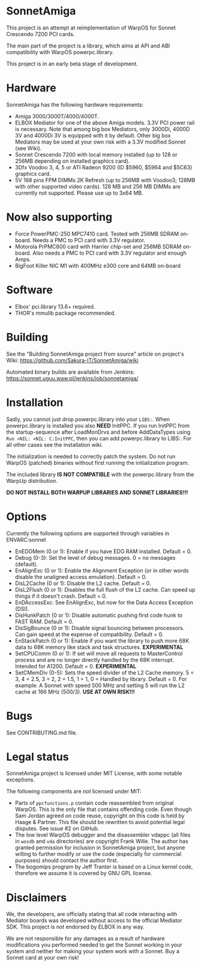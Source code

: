 SonnetAmiga
===========

This project is an attempt at reimplementation of WarpOS for Sonnet Crescendo
7200 PCI cards.

The main part of the project is a library, which aims at API and ABI
compatibility with WarpOS powerpc.library.

This project is in an early beta stage of development.

# Hardware

SonnetAmiga has the following hardware requirements:
- Amiga 3000/3000T/4000/4000T.
- ELBOX Mediator for one of the above Amiga models. 3.3V PCI power rail is 
  necessary. Note that among big box Mediators, only 3000Di, 4000D 3V and 4000Di
  3V is equipped with it by default. Other big box Mediators may be used at your
  own risk with a 3.3V modified Sonnet (see Wiki).
- Sonnet Crescendo 7200 with local memory installed (up to 128 or 256MB
  depending on installed graphics card).
- 3Dfx Voodoo 3, 4, 5 or ATI Radeon 9200 (ID $5960, $5964 and $5C63) graphics card.
- 5V 168 pins FPM DIMMs 2K Refresh (up to 256MB with Voodoo3; 128MB with other
  supported video cards). 128 MB and 256 MB DIMMs are currently not supported.
  Please use up to 3x64 MB.
  
# Now also supporting

- Force PowerPMC-250 MPC7410 card. Tested with 256MB SDRAM on-board.
  Needs a PMC to PCI card with 3.3V regulator.
- Motorola PrPMC800 card with Harrier chip-set and 256MB SDRAM on-board.
  Also needs a PMC to PCI card with 3.3V regulator and enough Amps.
- BigFoot Killer NIC M1 with 400MHz e300 core and 64MB on-board

# Software

- Elbox' pci.library 13.6+ required.
- THOR's mmulib package recommended.

# Building

See the "Building SonnetAmiga project from source" article on project's Wiki:
https://github.com/Sakura-IT/SonnetAmiga/wiki

Automated binary builds are available from Jenkins: https://sonnet.uguu.waw.pl/jenkins/job/sonnetamiga/

# Installation

Sadly, you cannot just drop powerpc.library into your `LIBS:`. When powerpc.library is installed you
also **NEED** InitPPC. If you run InitPPC from the startup-sequence after LoadMonDrvs and before
AddDataTypes using `Run >NIL: <NIL: C:InitPPC`, then you can add powerpc.library to LIBS:. For all
other cases see the installation wiki.

The initialization is needed to correctly patch the system. Do not run WarpOS (patched) binaries without
first running the initialization program.

The included library **IS NOT COMPATIBLE** with the powerpc.library from the WarpUp distribution.

**DO NOT INSTALL BOTH WARPUP LIBRARIES AND SONNET LIBRARIES!!!**

# Options

Currently the following options are supported through variables in ENVARC:sonnet

- EnEDOMem (0 or 1): Enable if you have EDO RAM installed. Default = 0.
- Debug (0-3): Set the level of debug messages. 0 = no messages (default).
- EnAlignExc (0 or 1): Enable the Alignment Exception (or in other words disable
  the unaligned access emulation). Default = 0.
- DisL2Cache (0 or 1): Disable the L2 cache. Default = 0.
- DisL2Flush (0 or 1): Disables the full flush of the L2 cache. 
  Can speed up things if it doesn't crash. Default = 0.
- EnDAccessExc: See EnAlignExc, but now for the Data Access Exception (DSI).
- DisHunkPatch (0 or 1): Disable automatic pushing first code hunk to FAST RAM.
  Default = 0.
- DisSigBounce (0 or 1): Disable signal bouncing between processors. Can gain
  speed at the expense of compatibility. Default = 0.
- EnStackPatch (0 or 1): Enable if you want the library to push more 68K data to
  68K memory like stack and task structures. **EXPERIMENTAL**
- SetCPUComm (0 or 1): If set will move all requests to MasterControl process and
  are no longer directly handled by the 68K interrupt. Intended for A1200.
  Default = 0. **EXPERIMENTAL** 
- SetCMemDiv (0-5): Sets the speed divider of the L2 Cache memory.
  5 = 3, 4 = 2.5, 3 = 2, 2 = 1.5, 1 = 1, 0 = Handled by library. Default = 0.
  For example: A Sonnet with speed 500 MHz and setting 5 will run the L2 cache
  at 166 MHz (500/3). **USE AT OWN RISK!!!**

# Bugs

See CONTRIBUTING.md file.

# Legal status

SonnetAmiga project is licensed under MIT License, with some notable exceptions.

The following components are *not* licensed under MIT:

- Parts of `ppcfunctions.p` contain code reassembled from original WarpOS. This is the only file that contains offending code. Even though Sam Jordan agreed on code reuse, copyright on this code is held by Haage & Partner. This file should be rewritten to avoid potential legal disputes. See issue #2 on GitHub.
- The low level WarpOS debugger and the disassembler vdappc (all files in `wosdb` and `vda` directories) are copyright Frank Wille. The author has granted permission for inclusion in SonnetAmiga project, but anyone willing to further modify or use the code (especially for commercial purposes) should contact the author first.
- The bogomips program by Jeff Tranter is based on a Linux kernel code, therefore we assume it is covered by GNU GPL license.

# Disclaimers

We, the developers, are officially stating that all code interacting with 
Mediator boards was developed without access to the official Mediator SDK.
This project is not endorsed by ELBOX in any way.

We are not responsible for any damages as a result of hardware modifications you performed needed to get
the Sonnet working in your system and neither for making your system work with a Sonnet. Buy a Sonnet
card at your own risk!

